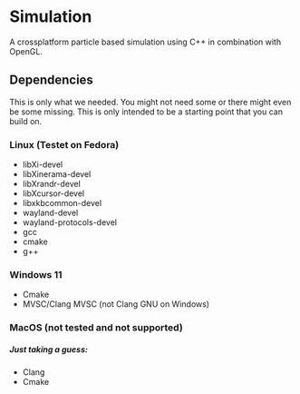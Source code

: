 # Simulation

A crossplatform particle based simulation using C++ in combination with OpenGL.

## Dependencies

This is only what we needed. You might not need some or there might even be some missing. This is only intended  to be a starting point that you can build on.

### Linux (Testet on Fedora)

- libXi-devel
- libXinerama-devel
- libXrandr-devel
- libXcursor-devel
- libxkbcommon-devel
- wayland-devel
- wayland-protocols-devel
- gcc
- cmake
- g++

### Windows 11

- Cmake
- MVSC/Clang MVSC (not Clang GNU on Windows)

### MacOS (not tested and not supported)

##### Just taking a guess:

- Clang
- Cmake
